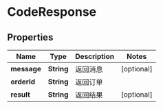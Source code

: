 

# CodeResponse

## Properties

Name | Type | Description | Notes
------------ | ------------- | ------------- | -------------
**message** | **String** | 返回消息 |  [optional]
**orderId** | **String** | 返回订单 | 
**result** | **String** | 返回结果 |  [optional]



